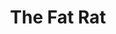 ---
title: The Fat Rat
categories:
- events
- radio
- digital
- press
tags:
- artist
position: 2
image: 
is-featured: 
is-front: 
website:
facebook: https://www.facebook.com/thisisthefatrat/
twitter:
instagram:
spotify:
soundcloud:
youtube: 
apple: 
layout: client
---